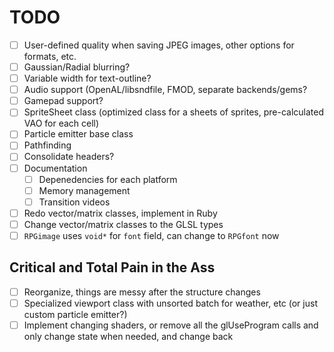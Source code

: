 # TODO

- [ ] User-defined quality when saving JPEG images, other options for formats, etc.
- [ ] Gaussian/Radial blurring?
- [ ] Variable width for text-outline?
- [ ] Audio support (OpenAL/libsndfile, FMOD, separate backends/gems?
- [ ] Gamepad support?
- [ ] SpriteSheet class (optimized class for a sheets of sprites, pre-calculated VAO for each cell)
- [ ] Particle emitter base class
- [ ] Pathfinding
- [ ] Consolidate headers?
- [ ] Documentation
  - [ ] Depenedencies for each platform
  - [ ] Memory management
  - [ ] Transition videos
- [ ] Redo vector/matrix classes, implement in Ruby
- [ ] Change vector/matrix classes to the GLSL types
- [ ] `RPGimage` uses `void*` for `font` field, can change to `RPGfont` now

## Critical and Total Pain in the Ass

- [ ] Reorganize, things are messy after the structure changes
- [ ] Specialized viewport class with unsorted batch for weather, etc (or just custom particle emitter?)
- [ ] Implement changing shaders, or remove all the glUseProgram calls and only change state when needed, and change back
